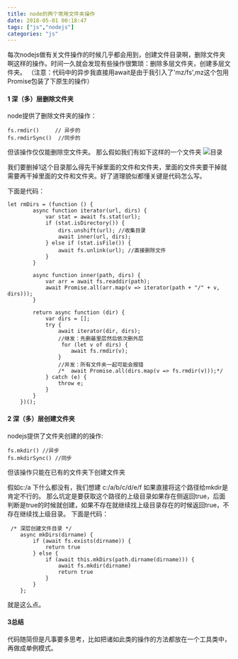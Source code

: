 ```yaml
---
title: node的两个常用文件夹操作
date: 2018-05-01 00:18:47
tags: ["js","nodejs"]
categories: "js"
---
```


每次nodejs做有关文件操作的时候几乎都会用到，创建文件目录啊，删除文件夹啊这样的操作。时间一久就会发现有些操作很繁琐：删除多层文件夹，创建多层文件夹。
（注意：代码中的异步我直接用await是由于我引入了'mz/fs',mz这个包用Promise包装了下原生的操作）


#### 1 深（多）层删除文件夹
node提供了删除文件夹的操作：
```
fs.rmdir()     // 异步的
fs.rmdirSync()  //同步的
```
但该操作仅仅能删除空文件夹。
那么假如我们有如下这样的一个文件夹
![目录](https://upload-images.jianshu.io/upload_images/6191737-fcc31c22b4c7845b.png?imageMogr2/auto-orient/strip%7CimageView2/2/w/1240)

我们要删掉1这个目录那么得先干掉里面的文件和文件夹，里面的文件夹要干掉就需要再干掉里面的文件和文件夹。好了道理貌似都懂关键是代码怎么写。

下面是代码：
```
let rmDirs = (function () {
        async function iterator(url, dirs) {
            var stat = await fs.stat(url);
            if (stat.isDirectory()) {
                dirs.unshift(url); //收集目录
                await inner(url, dirs);
            } else if (stat.isFile()) {
                await fs.unlink(url); //直接删除文件
            }
        }

        async function inner(path, dirs) {
            var arr = await fs.readdir(path);
            await Promise.all(arr.map(v => iterator(path + "/" + v, dirs)));
        }

        return async function (dir) {
            var dirs = [];
            try {
                await iterator(dir, dirs);
                //继发：先删最里层然后依次删外层
                 for (let v of dirs) {
                    await fs.rmdir(v);
                }
                //并发：所有文件夹一起可能会报错
                /*  await Promise.all(dirs.map(v => fs.rmdir(v)));*/
            } catch (e) {
                throw e;
            }
        }
    })();
```

#### 2 深（多）层创建文件夹

nodejs提供了文件夹创建的的操作:
```
fs.mkdir() //异步
fs.mkdirSync() //同步
```
但该操作只能在已有的文件夹下创建文件夹

假如c:/a 下什么都没有，我们想建 c:/a/b/c/d/e/f
如果直接将这个路径给mkdir是肯定不行的。
那么坑定是要获取这个路径的上级目录如果存在侧返回true，后面判断是true的时候就创建，如果不存在就继续找上级目录存在的时候返回true，不存在继续找上级目录。
下面是代码：
```
 /* 深层创建文件目录 */
    async mkDirs(dirname) {
        if (await fs.exists(dirname)) {
            return true
        } else {
            if (await this.mkDirs(path.dirname(dirname))) {
                await fs.mkdir(dirname)
                return true
            }
        }
    };
```
就是这么点。

#### 3总结
代码随简但是凡事要多思考，比如把诸如此类的操作的方法都放在一个工具类中，再做成单例模式。